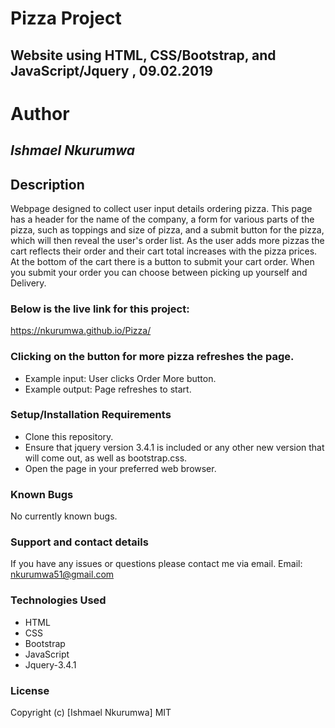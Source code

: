 # Pizza Project

## Website using HTML, CSS/Bootstrap, and JavaScript/Jquery , 09.02.2019

# Author
## _Ishmael Nkurumwa_

## Description

Webpage designed to collect user input details ordering pizza. This page has a header for the name of the company, a form for various parts of the pizza, such as toppings and size of pizza, and a submit button for the pizza, which will then reveal the user's order list. As the user adds more pizzas the cart reflects their order and their cart total increases with the pizza prices. At the bottom of the cart there is a button to submit your cart order. When you submit your order you can choose between picking up yourself and Delivery.

### Below is the live link for this project:
https://nkurumwa.github.io/Pizza/

### Clicking on the button for more pizza refreshes the page.
* Example input: User clicks Order More button.
* Example output: Page refreshes to start.

### Setup/Installation Requirements
* Clone this repository.
* Ensure that jquery version 3.4.1 is included or any other new version that will come out, as well as bootstrap.css.
* Open the page in your preferred web browser.


### Known Bugs
No currently known bugs.

### Support and contact details
If you have any issues or questions please contact me via email.
Email: nkurumwa51@gmail.com

### Technologies Used
* HTML
* CSS
* Bootstrap
* JavaScript
* Jquery-3.4.1

### License
Copyright (c) [Ishmael Nkurumwa] MIT
